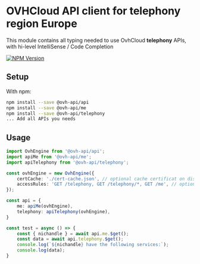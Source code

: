 # OVHCloud API client for **telephony** region Europe

This module contains all typing needed to use OvhCloud **telephony** APIs, with hi-level IntelliSense / Code Completion

[![NPM Version](https://img.shields.io/npm/v/@ovh-api/telephony.svg?style=flat)](https://www.npmjs.org/package/@ovh-api/telephony)

## Setup

With npm:

```bash
npm install --save @ovh-api/api
npm install --save @ovh-api/me
npm install --save @ovh-api/telephony
... Add all APIs you needs
```

## Usage

```typescript
import OvhEngine from '@ovh-api/api';
import apiMe from '@ovh-api/me';
import apiTelephony from '@ovh-api/telephony';

const ovhEngine = new OvhEngine({ 
    certCache: './cert-cache.json', // optional cache certificat on disk.
    accessRules: 'GET /telephony, GET /telephony/*, GET /me', // optional limit the requested privileges.
});

const api = {
    me: apiMe(ovhEngine),
    telephony: apiTelephony(ovhEngine),
}

const test = async () => {
    const { nichandle } = await api.me.$get();
    const data = await api.telephony.$get();
    console.log(`${nichandle} have the following services:`);
    console.log(data);
}
```

